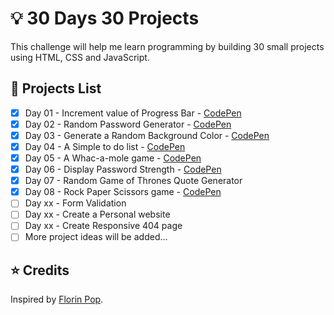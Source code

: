 # 💡 30 Days 30 Projects
This challenge will help me learn programming by building 30 small projects using HTML, CSS and JavaScript.

## 📃 Projects List

* [x] Day 01 - Increment value of Progress Bar - [CodePen](https://codepen.io/rkhalife/pen/oNwYZeb)
* [x] Day 02 - Random Password Generator - [CodePen](https://codepen.io/rkhalife/pen/dyRNppy)
* [x] Day 03 - Generate a Random Background Color - [CodePen](https://codepen.io/rkhalife/pen/jOwyovo)
* [x] Day 04 - A Simple to do list - [CodePen](https://codepen.io/rkhalife/pen/bGRqxgw)
* [x] Day 05 - A Whac-a-mole game - [CodePen](https://codepen.io/rkhalife/pen/dyRWjdJ)
* [x] Day 06 - Display Password Strength - [CodePen](https://codepen.io/rkhalife/pen/ZEyyQgx)
* [x] Day 07 - Random Game of Thrones Quote Generator
* [x] Day 08 - Rock Paper Scissors game - [CodePen](https://codepen.io/rkhalife/pen/ZEyvYWN)
* [ ] Day xx - Form Validation
* [ ] Day xx - Create a Personal website
* [ ] Day xx - Create Responsive 404 page
* [ ] More project ideas will be added...

## ⭐ Credits

Inspired by [Florin Pop](https://www.florin-pop.com/blog/built-100-projects-in-100-days/).

